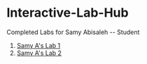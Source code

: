# Interactive-Lab-Hub

Completed Labs for Samy Abisaleh -- Student

1. [Samy A's Lab 1](https://github.com/SamyAbisaleh/Interactive-Lab-Hub/tree/master/Lab%201)
2. [Samy A's Lab 2](https://github.com/SamyAbisaleh/Interactive-Lab-Hub/tree/master/Lab%202)
